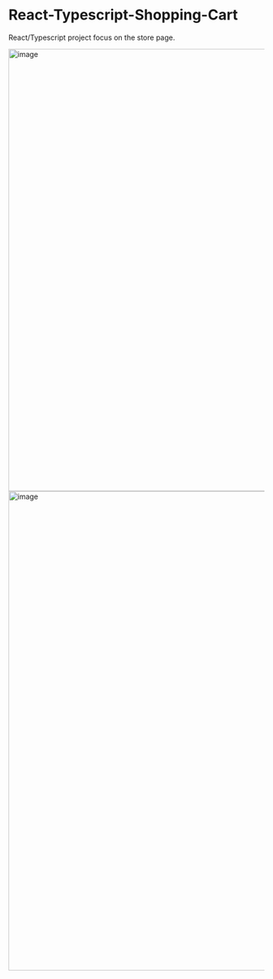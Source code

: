 # React-Typescript-Shopping-Cart
React/Typescript project focus on the store page. 

<img width="871" alt="image" src="https://user-images.githubusercontent.com/106325339/235364767-5a53ce43-8099-45a6-9525-b4e69c6f743c.png">

<img width="944" alt="image" src="https://user-images.githubusercontent.com/106325339/235364824-9b1ee5d8-5054-419f-8f8e-9d68cb2e4428.png">
